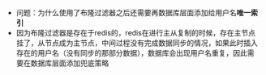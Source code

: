 - 问题：为什么使用了布隆过滤器之后还需要再数据库层面添加给用户名**唯一索引**
- 因为布隆过滤器是存在于redis的，redis在进行主从复制的时候，存在主节点挂了，从节点成为主节点，中间过程没有完成数据同步的情况，如果此时插入存在的用户名（没有同步的那部分数据），数据库会出现用户名重复，因此需要在数据库层面添加兜底策略